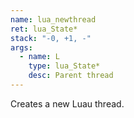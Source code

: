 ```yaml
---
name: lua_newthread
ret: lua_State*
stack: "-0, +1, -"
args:
  - name: L
    type: lua_State*
    desc: Parent thread
---
```


Creates a new Luau thread.
